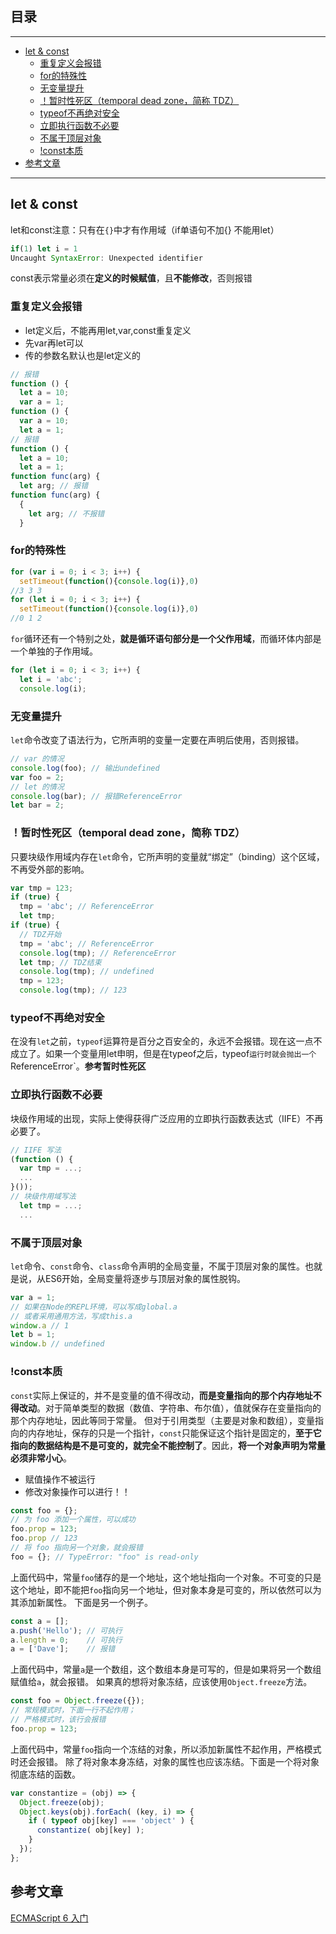 ## 目录
---
- [let & const](#let-&-const)
  - [重复定义会报错](#重复定义会报错)
  - [for的特殊性](#for的特殊性)
  - [无变量提升](#无变量提升)
  - [！暂时性死区（temporal dead zone，简称 TDZ）](#！暂时性死区temporal-dead-zone，简称-TDZ)
  - [typeof不再绝对安全](#typeof不再绝对安全)
  - [立即执行函数不必要](#立即执行函数不必要)
  - [不属于顶层对象](#不属于顶层对象)
  - [!const本质](#!const本质)
- [参考文章](#参考文章)
---
## let & const
let和const注意：只有在`{}`中才有作用域（if单语句不加{}  不能用let）
```javascript
if(1) let i = 1
Uncaught SyntaxError: Unexpected identifier
```
const表示常量必须在**定义的时候赋值**，且**不能修改**，否则报错
### 重复定义会报错
- let定义后，不能再用let,var,const重复定义
- 先var再let可以
- 传的参数名默认也是let定义的
```javascript
// 报错
function () {
  let a = 10;
  var a = 1;
function () {
  var a = 10;
  let a = 1;
// 报错
function () {
  let a = 10;
  let a = 1;
function func(arg) {
  let arg; // 报错
function func(arg) {
  {
    let arg; // 不报错
  }
```
### for的特殊性
```javascript
for (var i = 0; i < 3; i++) {
  setTimeout(function(){console.log(i)},0)
//3 3 3 
for (let i = 0; i < 3; i++) {
  setTimeout(function(){console.log(i)},0)
//0 1 2 
```
`for`循环还有一个特别之处，**就是循环语句部分是一个父作用域**，而循环体内部是一个单独的子作用域。
```js
for (let i = 0; i < 3; i++) {
  let i = 'abc';
  console.log(i);
```
### 无变量提升
`let`命令改变了语法行为，它所声明的变量一定要在声明后使用，否则报错。
```javascript
// var 的情况
console.log(foo); // 输出undefined
var foo = 2;
// let 的情况
console.log(bar); // 报错ReferenceError
let bar = 2;
```
### ！暂时性死区（temporal dead zone，简称 TDZ）
只要块级作用域内存在`let`命令，它所声明的变量就“绑定”（binding）这个区域，不再受外部的影响。
```javascript
var tmp = 123;
if (true) {
  tmp = 'abc'; // ReferenceError
  let tmp;
if (true) {
  // TDZ开始
  tmp = 'abc'; // ReferenceError
  console.log(tmp); // ReferenceError
  let tmp; // TDZ结束
  console.log(tmp); // undefined
  tmp = 123;
  console.log(tmp); // 123
```
### typeof不再绝对安全
在没有`let`之前，`typeof`运算符是百分之百安全的，永远不会报错。现在这一点不成立了。如果一个变量用let申明，但是在typeof之后，typeof`运行时就会抛出一个`ReferenceError`。**参考暂时性死区**
### 立即执行函数不必要
块级作用域的出现，实际上使得获得广泛应用的立即执行函数表达式（IIFE）不再必要了。
```javascript
// IIFE 写法
(function () {
  var tmp = ...;
  ...
}());
// 块级作用域写法
  let tmp = ...;
  ...
```
### 不属于顶层对象
`let`命令、`const`命令、`class`命令声明的全局变量，不属于顶层对象的属性。也就是说，从ES6开始，全局变量将逐步与顶层对象的属性脱钩。
```javascript
var a = 1;
// 如果在Node的REPL环境，可以写成global.a
// 或者采用通用方法，写成this.a
window.a // 1
let b = 1;
window.b // undefined
```
### !const本质
`const`实际上保证的，并不是变量的值不得改动，**而是变量指向的那个内存地址不得改动**。对于简单类型的数据（数值、字符串、布尔值），值就保存在变量指向的那个内存地址，因此等同于常量。
但对于引用类型（主要是对象和数组），变量指向的内存地址，保存的只是一个指针，`const`只能保证这个指针是固定的，**至于它指向的数据结构是不是可变的，就完全不能控制了**。因此，**将一个对象声明为常量必须非常小心**。
- 赋值操作不被运行
- 修改对象操作可以进行！！
```javascript
const foo = {};
// 为 foo 添加一个属性，可以成功
foo.prop = 123;
foo.prop // 123
// 将 foo 指向另一个对象，就会报错
foo = {}; // TypeError: "foo" is read-only
```
上面代码中，常量`foo`储存的是一个地址，这个地址指向一个对象。不可变的只是这个地址，即不能把`foo`指向另一个地址，但对象本身是可变的，所以依然可以为其添加新属性。
下面是另一个例子。
```javascript
const a = [];
a.push('Hello'); // 可执行
a.length = 0;    // 可执行
a = ['Dave'];    // 报错
```
上面代码中，常量`a`是一个数组，这个数组本身是可写的，但是如果将另一个数组赋值给`a`，就会报错。
如果真的想将对象冻结，应该使用`Object.freeze`方法。
```javascript
const foo = Object.freeze({});
// 常规模式时，下面一行不起作用；
// 严格模式时，该行会报错
foo.prop = 123;
```
上面代码中，常量`foo`指向一个冻结的对象，所以添加新属性不起作用，严格模式时还会报错。
除了将对象本身冻结，对象的属性也应该冻结。下面是一个将对象彻底冻结的函数。
```javascript
var constantize = (obj) => {
  Object.freeze(obj);
  Object.keys(obj).forEach( (key, i) => {
    if ( typeof obj[key] === 'object' ) {
      constantize( obj[key] );
    }
  });
};
```
## 参考文章
[ECMAScript 6 入门](http://es6.ruanyifeng.com/)
